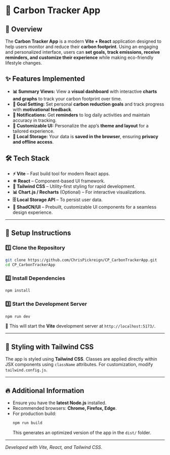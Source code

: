 # 🌱 Carbon Tracker App

## 🚀 Overview

The **Carbon Tracker App** is a modern **Vite + React** application designed to help users monitor and reduce their **carbon footprint**. Using an engaging and personalized interface, users can **set goals, track emissions, receive reminders, and customize their experience** while making eco-friendly lifestyle changes.

## ✨ Features Implemented

- **📊 Summary Views:** View a **visual dashboard** with interactive **charts and graphs** to track your carbon footprint over time.
- **🎯 Goal Setting:** Set personal **carbon reduction goals** and track progress with **motivational feedback**.
- **🔔 Notifications:** Get **reminders** to log daily activities and maintain accuracy in tracking.
- **🎨 Customizable UI:** Personalize the app’s **theme and layout** for a tailored experience.
- **💾 Local Storage:** Your data is **saved in the browser**, ensuring **privacy and offline access**.

## 🛠️ Tech Stack

- **⚡ Vite** – Fast build tool for modern React apps.
- **⚛️ React** – Component-based UI framework.
- **🎨 Tailwind CSS** – Utility-first styling for rapid development.
- **📊 Chart.js / Recharts** (Optional) – For interactive visualizations.
- **🗄️ Local Storage API** – To persist user data.
- **🧩 ShadCN/UI** – Prebuilt, customizable UI components for a seamless design experience.


---

## 🚀 **Setup Instructions**

### **1️⃣ Clone the Repository**
```sh
git clone https://github.com/ChrisPickreign/CP_CarbonTrackerApp.git
cd CP_CarbonTrackerApp
```

### **2️⃣ Install Dependencies**
```sh
npm install
```

### **3️⃣ Start the Development Server**
```sh
npm run dev
```
🚀 This will start the **Vite** development server at `http://localhost:5173/`.

---

## 🎨 **Styling with Tailwind CSS**
The app is styled using **Tailwind CSS**. Classes are applied directly within JSX components using `className` attributes. For customization, modify `tailwind.config.js`.

---

## 🔥 **Additional Information**
- Ensure you have the **latest Node.js** installed.
- Recommended browsers: **Chrome, Firefox, Edge**.
- For production build:  
  ```sh
  npm run build
  ```
  This generates an optimized version of the app in the `dist/` folder.

---
*Developed with Vite, React, and Tailwind CSS.*
